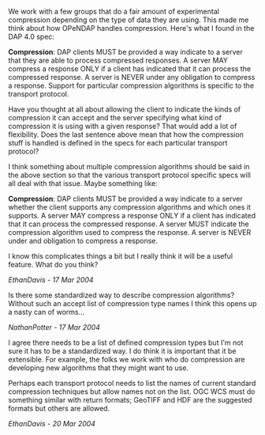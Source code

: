 We work with a few groups that do a fair amount of experimental
compression depending on the type of data they are using. This made me
think about how OPeNDAP handles compression. Here's what I found in the
DAP 4.0 spec:

**Compression**: DAP clients MUST be provided a way indicate to a server
that they are able to process compressed responses. A server MAY
compress a response ONLY if a client has indicated that it can process
the compressed response. A server is NEVER under any obligation to
compress a response. Support for particular compression algorithms is
specific to the transport protocol.

Have you thought at all about allowing the client to indicate the kinds
of compression it can accept and the server specifying what kind of
compression it is using with a given response? That would add a lot of
flexibility. Does the last sentence above mean that how the compression
stuff is handled is defined in the specs for each particular transport
protocol?

I think something about multiple compression algorithms should be said
in the above section so that the various transport protocol specific
specs will all deal with that issue. Maybe something like:

**Compression**: DAP clients MUST be provided a way indicate to a server
whether the client supports any compression algorithms and which ones it
supports. A server MAY compress a response ONLY if a client has
indicated that it can process the compressed response. A server MUST
indicate the compression algorithm used to compress the response. A
server is NEVER under and obligation to compress a response.

I know this complicates things a bit but I really think it will be a
useful feature. What do you think?

*EthanDavis - 17 Mar 2004*

Is there some standardized way to describe compression algorithms?
Without such an accept list of compression type names I think this opens
up a nasty can of worms...

*NathanPotter - 17 Mar 2004*

I agree there needs to be a list of defined compression types but I'm
not sure it has to be a standardized way. I do think it is important
that it be extensible. For example, the folks we work with who do
compression are developing new algorithms that they might want to use.

Perhaps each transport protocol needs to list the names of current
standard compression techniques but allow names not on the list. OGC WCS
must do something similar with return formats; GeoTIFF and HDF are the
suggested formats but others are allowed.

*EthanDavis - 20 Mar 2004*